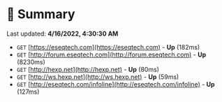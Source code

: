 # 📖 Summary
Last updated: **4/16/2022, 4:30:30 AM**

- `GET` [https://eseqtech.com](https://eseqtech.com) - **Up** (182ms)
- `GET` [http://forum.eseqtech.com](http://forum.eseqtech.com) - **Up** (8230ms)
- `GET` [http://hexp.net](http://hexp.net) - **Up** (80ms)
- `GET` [http://ws.hexp.net](http://ws.hexp.net) - **Up** (59ms)
- `GET` [http://eseqtech.com/infoline](http://eseqtech.com/infoline) - **Up** (127ms)
